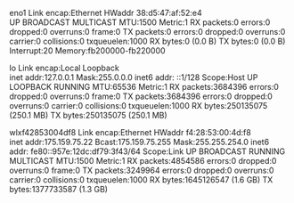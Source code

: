 eno1      Link encap:Ethernet  HWaddr 38:d5:47:af:52:e4  
          UP BROADCAST MULTICAST  MTU:1500  Metric:1
          RX packets:0 errors:0 dropped:0 overruns:0 frame:0
          TX packets:0 errors:0 dropped:0 overruns:0 carrier:0
          collisions:0 txqueuelen:1000 
          RX bytes:0 (0.0 B)  TX bytes:0 (0.0 B)
          Interrupt:20 Memory:fb200000-fb220000 

lo        Link encap:Local Loopback  
          inet addr:127.0.0.1  Mask:255.0.0.0
          inet6 addr: ::1/128 Scope:Host
          UP LOOPBACK RUNNING  MTU:65536  Metric:1
          RX packets:3684396 errors:0 dropped:0 overruns:0 frame:0
          TX packets:3684396 errors:0 dropped:0 overruns:0 carrier:0
          collisions:0 txqueuelen:1000 
          RX bytes:250135075 (250.1 MB)  TX bytes:250135075 (250.1 MB)

wlxf42853004df8 Link encap:Ethernet  HWaddr f4:28:53:00:4d:f8  
          inet addr:175.159.75.22  Bcast:175.159.75.255  Mask:255.255.254.0
          inet6 addr: fe80::957e:12dc:df79:3f43/64 Scope:Link
          UP BROADCAST RUNNING MULTICAST  MTU:1500  Metric:1
          RX packets:4854586 errors:0 dropped:0 overruns:0 frame:0
          TX packets:3249964 errors:0 dropped:0 overruns:0 carrier:0
          collisions:0 txqueuelen:1000 
          RX bytes:1645126547 (1.6 GB)  TX bytes:1377733587 (1.3 GB)

